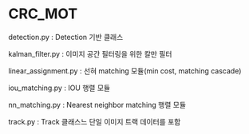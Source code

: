 # CRC_MOT

detection.py : Detection 기반 클래스

kalman_filter.py : 이미지 공간 필터링을 위한 칼만 필터

linear_assignment.py : 선혀 matching 모듈(min cost, matching cascade)

iou_matching.py : IOU 행렬 모듈

nn_matching.py : Nearest neighbor matching 행렬 모듈

track.py : Track 클래스느 단일 이미지 트랙 데이터를 포함
